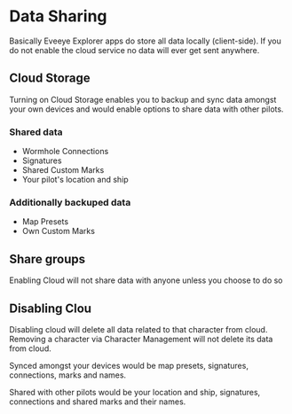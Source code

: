 # Data Sharing

Basically Eveeye Explorer apps do store all data locally (client-side). If you do not enable the cloud service no data will ever get sent anywhere.

## Cloud Storage
Turning on Cloud Storage enables you to backup and sync data amongst your own devices and would enable options to share data with other pilots.

### Shared data
 - Wormhole Connections
 - Signatures
 - Shared Custom Marks
 - Your pilot's location and ship

### Additionally backuped data
 - Map Presets
 - Own Custom Marks

## Share groups
Enabling Cloud will not share data with anyone unless you choose to do so



## Disabling Clou
Disabling cloud will delete all data related to that character from cloud.
Removing a character via Character Management will not delete its data from cloud.

Synced amongst your devices would be map presets, signatures, connections, marks and names.

Shared with other pilots would be your location and ship, signatures, connections and shared marks and their names.

<!--stackedit_data:
eyJoaXN0b3J5IjpbLTExNzAxNjEwMDEsLTEwMzY5NDUxNzMsLT
Y5NzI2NTcxOSw0OTI4OTM2OTNdfQ==
-->